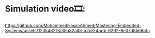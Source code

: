 # Simulation video🎞️:
 
https://github.com/MohammedHasanAhmed/Mastering-Embedded-Systems/assets/123543218/39a32a83-a2c8-45db-9292-8e07d85665fc
